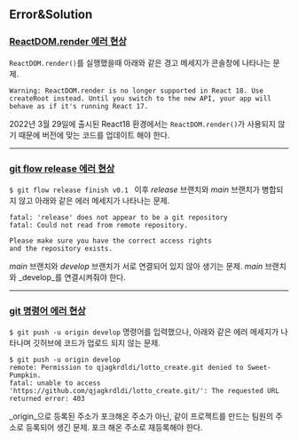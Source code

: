 ## Error&Solution

### [ReactDOM.render 에러 현상](https://velog.io/@sweet_pumpkin/Error-ReactDOM.render%EB%8A%94-React18%EC%97%90%EC%84%9C-%EC%A7%80%EC%9B%90%EB%90%98%EC%A7%80-%EC%95%8A%EC%8A%B5%EB%8B%88%EB%8B%A4)
`ReactDOM.render()`를 실행했을때 아래와 같은 경고 메세지가 콘솔창에 나타나는 문제.
```
Warning: ReactDOM.render is no longer supported in React 18. Use createRoot instead. Until you switch to the new API, your app will behave as if it's running React 17.
```
2022년 3월 29일에 출시된 React18 환경에서는 `ReactDOM.render()`가 사용되지 않기 때문에 버전에 맞는 코드를 업데이트 해야 한다.

---

### [git flow release 에러 현상](https://velog.io/@sweet_pumpkin/Error-%EB%8B%BF%EC%9D%84%EB%93%AF-%EB%A7%90%EB%93%AF-%EB%8B%BF%EC%A7%80-%EC%95%8A%EB%8A%94-%EB%B8%8C%EB%9E%9C%EC%B9%98...-%EC%96%B4%EB%94%94%EC%84%9C%EB%B6%80%ED%84%B0-%EC%9E%98%EB%AA%BB%EB%90%9C-%EA%B2%83%EC%9D%B8%EA%B0%80)
`$ git flow release finish v0.1 ` 이후 _release_ 브랜치와 _main_ 브랜치가 병합되지 않고 아래와 같은 에러 메세지가 나타나는 문제.
```
fatal: 'release' does not appear to be a git repository
fatal: Could not read from remote repository.

Please make sure you have the correct access rights
and the repository exists.
```
_main_ 브랜치와 _develop_ 브랜치가 서로 연결되어 있지 않아 생기는 문제. _main_ 브랜치와 _develop_를 연결시켜줘야 한다.

---

### [git 명령어 에러 현상](https://velog.io/@sweet_pumpkin/Error-Git-push-%EA%B1%B0%EC%A0%88-%ED%95%B4%EA%B2%B0)
`$ git push -u origin develop` 명령어를 입력했으나, 아래와 같은 에러 메세지가 나타나며 깃허브에 코드가 업로드 되지 않는 문제.
```
$ git push -u origin develop
remote: Permission to qjagkrdldi/lotto_create.git denied to Sweet-Pumpkin.
fatal: unable to access 'https://github.com/qjagkrdldi/lotto_create.git/': The requested URL returned error: 403
```
_origin_으로 등록된 주소가 포크해온 주소가 아닌, 같이 프로젝트를 만드는 팀원의 주소로 등록되어 생긴 문제. 포크 해온 주소로 재등록해야 한다.